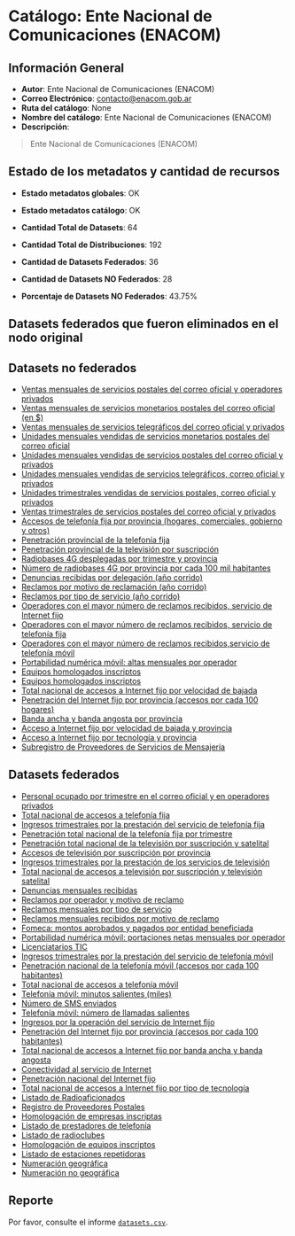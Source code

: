 
# Catálogo: Ente Nacional de Comunicaciones (ENACOM)

## Información General

- **Autor**: Ente Nacional de Comunicaciones (ENACOM)
- **Correo Electrónico**: contacto@enacom.gob.ar
- **Ruta del catálogo**: None
- **Nombre del catálogo**: Ente Nacional de Comunicaciones (ENACOM)
- **Descripción**:

> Ente Nacional de Comunicaciones (ENACOM)

## Estado de los metadatos y cantidad de recursos

- **Estado metadatos globales**: OK
- **Estado metadatos catálogo**: OK
- **Cantidad Total de Datasets**: 64
- **Cantidad Total de Distribuciones**: 192

- **Cantidad de Datasets Federados**: 36
- **Cantidad de Datasets NO Federados**: 28
- **Porcentaje de Datasets NO Federados**: 43.75%

## Datasets federados que fueron eliminados en el nodo original



## Datasets no federados

- [Ventas mensuales de servicios postales del correo oficial y operadores privados](None)
- [Ventas mensuales de servicios monetarios postales del correo oficial (en $)](None)
- [Ventas mensuales de servicios telegráficos del correo oficial y privados](None)
- [Unidades mensuales vendidas de servicios monetarios postales del correo oficial](None)
- [Unidades mensuales vendidas de servicios postales del correo oficial y privados](None)
- [Unidades mensuales vendidas de servicios telegráficos, correo oficial y privados](None)
- [Unidades trimestrales vendidas de servicios postales, correo oficial y privados](None)
- [Ventas trimestrales de servicios postales del correo oficial y privados](None)
- [Accesos de telefonía fija por provincia (hogares, comerciales, gobierno y otros)](None)
- [Penetración provincial de la telefonía fija](None)
- [Penetración provincial de la televisión por suscripción](None)
- [Radiobases 4G desplegadas por trimestre y provincia](None)
- [Número de radiobases 4G por provincia por cada 100 mil habitantes](None)
- [Denuncias recibidas por delegación (año corrido)](None)
- [Reclamos por motivo de reclamación (año corrido)](None)
- [Reclamos por tipo de servicio (año corrido)](None)
- [Operadores con el mayor número de reclamos recibidos, servicio de Internet fijo](None)
- [Operadores con el mayor número de reclamos recibidos, servicio de telefonía fija](None)
- [Operadores con el mayor número de reclamos recibidos,servicio de telefonía móvil](None)
- [Portabilidad numérica móvil: altas mensuales por operador](None)
- [Equipos homologados inscriptos](None)
- [Equipos homologados inscriptos](None)
- [Total nacional de accesos a Internet fijo por velocidad de bajada](None)
- [Penetración del Internet fijo por provincia (accesos por cada 100 hogares)](None)
- [Banda ancha y banda angosta por provincia](None)
- [Acceso a Internet fijo por velocidad de bajada y provincia](None)
- [Acceso a Internet fijo por tecnología y provincia](None)
- [Subregistro de Proveedores de Servicios de Mensajería](None)

## Datasets federados

- [Personal ocupado por trimestre en el correo oficial y en operadores privados](None)
- [Total nacional de accesos a telefonía fija](None)
- [Ingresos trimestrales por la prestación del servicio de telefonía fija](None)
- [Penetración total nacional de la telefonía fija por trimestre](None)
- [Penetración total nacional de la televisión por suscripción y satelital](None)
- [Accesos de televisión por suscripción por provincia](None)
- [Ingresos trimestrales por la prestación de los servicios de televisión](None)
- [Total nacional de accesos a televisión por suscripción y televisión satelital](None)
- [Denuncias mensuales recibidas](None)
- [Reclamos por operador y motivo de reclamo](None)
- [Reclamos mensuales por tipo de servicio](None)
- [Reclamos mensuales recibidos por motivo de reclamo](None)
- [Fomeca: montos aprobados y pagados por entidad beneficiada](None)
- [Portabilidad numérica móvil: portaciones netas mensuales por operador](None)
- [Licenciatarios TIC](None)
- [Ingresos trimestrales por la prestación del servicio de telefonía móvil](None)
- [Penetración nacional de la telefonía móvil (accesos por cada 100 habitantes)](None)
- [Total nacional de accesos a telefonía móvil](None)
- [Telefonía móvil: minutos salientes (miles)](None)
- [Número de SMS enviados](None)
- [Telefonía móvil: número de llamadas salientes](None)
- [Ingresos por la operación del servicio de Internet fijo](None)
- [Penetración del Internet fijo por provincia (accesos por cada 100 habitantes)](None)
- [Total nacional de accesos a Internet fijo por banda ancha y banda angosta](None)
- [Conectividad al servicio de Internet](None)
- [Penetración nacional del Internet fijo](None)
- [Total nacional de accesos a Internet fijo por tipo de tecnología](None)
- [Listado de Radioaficionados](None)
- [Registro de Proveedores Postales](None)
- [Homologación de empresas inscriptas](None)
- [Listado de prestadores de telefonía](None)
- [Listado de radioclubes](None)
- [Homologación de equipos inscriptos](None)
- [Listado de estaciones repetidoras](None)
- [Numeración geográfica](None)
- [Numeración no geográfica](None)

## Reporte

Por favor, consulte el informe [`datasets.csv`](datasets.csv).

